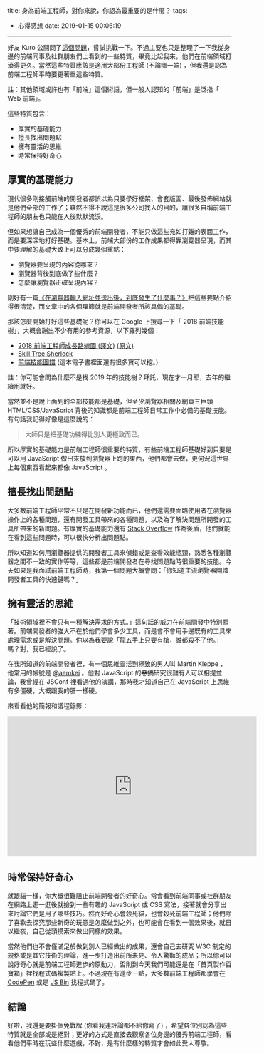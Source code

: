 title: 身為前端工程師，對你來說，你認為最重要的是什麼？
tags:
  - 心得感想
date: 2019-01-15 00:06:19
---


好友 Kuro 公開問了[這個問題](https://www.facebook.com/kurotanshi/posts/10210440012635051)，嘗試挑戰一下。不過主要也只是整理了一下我從身邊的前端同事及社群朋友們上看到的一些特質，畢竟比起我來，他們在前端領域打滾得更久。當然這些特質應該是適用大部份工程師 (不論哪一端) ，但我還是認為前端工程師平時要更著重這些特質。

註：其他領域或許也有「前端」這個術語，但一般人認知的「前端」是泛指「 Web 前端」。

這些特質包含：

* 厚實的基礎能力
* 擅長找出問題點
* 擁有靈活的思維
* 時常保持好奇心

<!-- more -->

## 厚實的基礎能力

現代很多剛接觸前端的開發者都誤以為只要學好框架、會套版面、最後發佈網站就是他們全部的工作了；雖然不得不說這是很多公司找人的目的，讓很多自稱前端工程師的朋友也只能在人後默默流淚。

但如果想讓自己成為一個優秀的前端開發者，不能只做這些宛如打雜的表面工作，而是要深深地打好基礎。基本上，前端大部份的工作成果都得靠瀏覽器呈現，而其中要理解的基礎大致上可以分成幾個重點：

* 瀏覽器要呈現的內容從哪來？
* 瀏覽器背後到底做了些什麼？
* 怎麼讓瀏覽器正確呈現內容？

剛好有一篇[《在瀏覽器輸入網址並送出後，到底發生了什麼事？》](https://cythilya.github.io/2018/11/26/what-happens-when-you-type-an-url-in-the-browser-and-press-enter/)把這些要點介紹得很清楚，而文章中的各個環節就是前端開發者所該具備的基礎。

那該怎麼開始打好這些基礎呢？你可以在 Google 上搜尋一下「 2018 前端技能樹」，大概會蹦出不少有用的參考資源，以下羅列幾個：

* [2018 前端工程師成長路線圖 (譯文)](https://blog.fundebug.com/2018/09/04/2018-frontend-roadmap/) [(原文)](https://medium.com/tech-tajawal/modern-frontend-developer-in-2018-4c2072fa2b9c)
* [Skill Tree Sherlock](https://sherlock.phodal.com/)
* [前端技能圖譜](https://leohxj.gitbooks.io/front-end-database/interview/skill-path.html) (這本電子書裡面還有很多寶可以挖。)

註：你可能會問為什麼不是找 2019 年的技能樹？拜託，現在才一月耶，去年的繼續用就好。

當然並不是說上面列的全部技能都是基礎，但至少瀏覽器相關及網頁三巨頭 HTML/CSS/JavaScript 背後的知識都是前端工程師日常工作中必備的基礎技能。有句話我記得好像是這麼說的：

> 大師只是把基礎功練得比別人更極致而已。

所以厚實的基礎能力是前端工程師很重要的特質，有些前端工程師基礎好到只要是可以用 JavaScript 做出來放到瀏覽器上跑的東西，他們都會去做，更何況這世界上每個東西看起來都像 JavaScript 。

## 擅長找出問題點

大多數前端工程師平常不只是在開發新功能而已，他們還需要面臨使用者在瀏覽器操作上的各種問題，還有開發工具帶來的各種問題，以及為了解決問題所開發的工具所帶來的新問題。有厚實的基礎能力還有 [Stack Overflow](https://stackoverflow.com/) 作為後盾，他們就能在看到這些問題時，可以很快分析出問題點。

所以知道如何用瀏覽器提供的開發者工具來偵錯或是查看效能瓶頸，熟悉各種瀏覽器之間不一致的實作等等，這些都是前端開發者在尋找問題點時很重要的技能。今天如果是我面試前端工程師時，我第一個問題大概會問：「你知道主流瀏覽器開啟開發者工具的快速鍵嗎？」

## 擁有靈活的思維

「技術領域裡不會只有一種解決需求的方式。」這句話的威力在前端開發中特別顯著。前端開發者的強大不在於他們學會多少工具，而是會不會用手邊既有的工具來處理需求或是解決問題。你以為我要說「龍五手上只要有槍，誰都殺不了他。」嗎？對，我已經說了。

在我所知道的前端開發者裡，有一個思維靈活到極致的男人叫 Martin Kleppe ，他常用的帳號是 [@aemkei](https://twitter.com/aemkei) 。他對 JavaScript 的~~惡搞~~研究很難有人可以相提並論，我曾經在 JSConf 裡看過他的演講，那時我才知道自己在 JavaScript 上思維有多僵硬，大概跟我的肝一樣硬。

來看看他的簡報和議程錄影：

<script async class="speakerdeck-embed" data-id="b18b2cb052bf013294f64e2c5650262a" data-ratio="1.77777777777778" src="//speakerdeck.com/assets/embed.js"></script>

<iframe width="560" height="315" src="https://www.youtube.com/embed/G11vj2XiAtg" frameborder="0" allow="accelerometer; autoplay; encrypted-media; gyroscope; picture-in-picture" allowfullscreen></iframe>

## 時常保持好奇心

就跟貓一樣，你大概很難阻止前端開發者的好奇心。常會看到前端同事或社群朋友在網路上逛一逛後就撿到一些有趣的 JavaScript 或 CSS 寫法，接著就會分享出來討論它們是用了哪些技巧。然而好奇心會殺死貓，也會殺死前端工程師；他們除了喜歡去探究那些新奇的玩意是怎麼做到之外，也可能會在看到一個效果後，就日以繼夜，自己從頭摸索來做出同樣的效果。

當然他們也不會僅滿足於做到別人已經做出的成果，還會自己去研究 W3C 制定的規格或是其它技術的理論，進一步打造出前所未見、令人驚豔的成品；所以你可以說好奇心就是前端工程師進步的原動力，否則到今天我們可能還是在「首頁製作百寶箱」裡找程式碼複製貼上。不過現在有進步一點，大多數前端工程師都學會在 [CodePen](https://codepen.io/) 或是 [JS Bin](https://jsbin.com/) 找程式碼了。

## 結論

好啦，我還是要掛個免戰牌 (你看我連評論都不給你寫了) ，希望各位別認為這些特質就是全部或是絕對；更好的方式是直接去觀察各位身邊的優秀前端工程師，看看他們平時在玩些什麼遊戲，不對，是有什麼樣的特質才會如此受人尊敬。